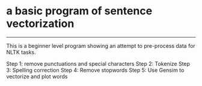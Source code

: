 # a basic program of sentence vectorization
--------------------------------------------
This is a beginner level program showing an attempt to pre-process data for 
NLTK tasks.

Step 1: remove punctuations and special characters
Step 2: Tokenize
Step 3: Spelling correction
Step 4: Remove stopwords
Step 5: Use Gensim to vectorize and plot words
